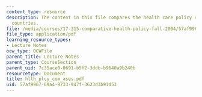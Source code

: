 ```yaml
---
content_type: resource
description: The content in this file compares the health care policy of US with other
  countries.
file: /media/courses/17-315-comparative-health-policy-fall-2004/57af996769a49733947f3623d3b91d53_hlth_plcy_com_ases.pdf
file_type: application/pdf
learning_resource_types:
- Lecture Notes
ocw_type: OCWFile
parent_title: Lecture Notes
parent_type: CourseSection
parent_uid: 7c35ace0-0691-b5f2-3ddb-b9640a9b240b
resourcetype: Document
title: hlth_plcy_com_ases.pdf
uid: 57af9967-69a4-9733-947f-3623d3b91d53
---
```

